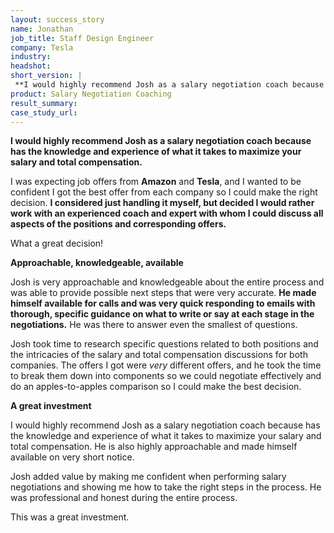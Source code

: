 ```yaml
---
layout: success_story
name: Jonathan
job_title: Staff Design Engineer
company: Tesla
industry: 
headshot: 
short_version: |
 **I would highly recommend Josh as a salary negotiation coach because has the knowledge and experience of what it takes to maximize your salary and total compensation.**
product: Salary Negotiation Coaching
result_summary: 
case_study_url: 
---
```


**I would highly recommend Josh as a salary negotiation coach because has the knowledge and experience of what it takes to maximize your salary and total compensation.**

I was expecting job offers from **Amazon** and **Tesla**, and I wanted to be confident I got the best offer from each company so I could make the right decision. **I considered just handling it myself, but decided I would rather work with an experienced coach and expert with whom I could discuss all aspects of the positions and corresponding offers.**

What a great decision!

**Approachable, knowledgeable, available**

Josh is very approachable and knowledgeable about the entire process and was able to provide possible next steps that were very accurate. **He made himself available for calls and was very quick responding to emails with thorough, specific guidance on what to write or say at each stage in the negotiations.** He was there to answer even the smallest of questions.

Josh took time to research specific questions related to both positions and the intricacies of the salary and total compensation discussions for both companies. The offers I got were _very_ different offers, and he took the time to break them down into components so we could negotiate effectively and do an apples-to-apples comparison so I could make the best decision.

**A great investment**

I would highly recommend Josh as a salary negotiation coach because has the knowledge and experience of what it takes to maximize your salary and total compensation. He is also highly approachable and made himself available on very short notice.

Josh added value by making me confident when performing salary negotiations and showing me how to take the right steps in the process. He was professional and honest during the entire process.

This was a great investment.